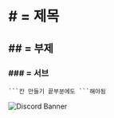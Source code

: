 # # = 제목
## ## = 부제
### ### = 서브


```
```칸 만들기 끝부분에도 ```해야됨
```
![Discord Banner](https://cdn.discordapp.com/attachments/841593333612806144/842627762560565268/20210514140141.png)
